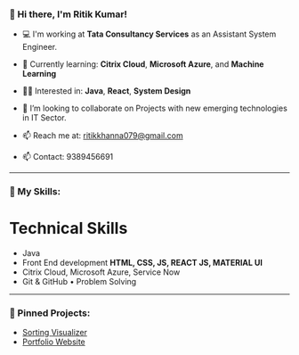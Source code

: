 ### 👋 Hi there, I'm Ritik Kumar!

- 💻 I'm working at **Tata Consultancy Services** as an Assistant System Engineer.
- 🌱 Currently learning: **Citrix Cloud**, **Microsoft Azure**, and **Machine Learning**
- 👨‍💻 Interested in: **Java**, **React**, **System Design**
- 💞️ I’m looking to collaborate on Projects with new emerging technologies in IT Sector.

- 📫 Reach me at: ritikkhanna079@gmail.com
- 📫 Contact: 9389456691
---

### 🔧 My Skills:
# Technical Skills
- Java
- Front End development **HTML, CSS, JS, REACT JS, MATERIAL UI**
- Citrix Cloud, Microsoft Azure, Service Now
- Git & GitHub • Problem Solving

---

### 📌 Pinned Projects:
- [Sorting Visualizer](https://github.com/Ritik-Kumar-2002/SortingVisualizer.github.io)
- [Portfolio Website](https://github.com/Ritik-Kumar-2002/PersonalPortfolio)

